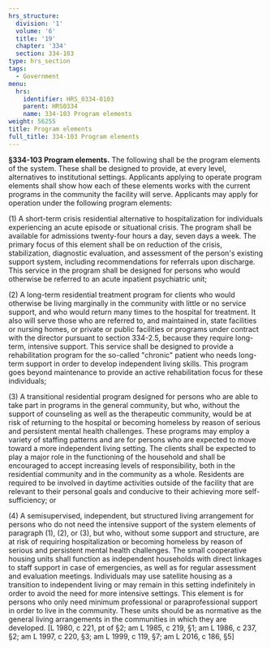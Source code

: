```yaml
---
hrs_structure:
  division: '1'
  volume: '6'
  title: '19'
  chapter: '334'
  section: 334-103
type: hrs_section
tags:
  - Government
menu:
  hrs:
    identifier: HRS_0334-0103
    parent: HRS0334
    name: 334-103 Program elements
weight: 56255
title: Program elements
full_title: 334-103 Program elements
---
```

**§334-103 Program elements.** The following shall be the program elements of the system. These shall be designed to provide, at every level, alternatives to institutional settings. Applicants applying to operate program elements shall show how each of these elements works with the current programs in the community the facility will serve. Applicants may apply for operation under the following program elements:

(1) A short-term crisis residential alternative to hospitalization for individuals experiencing an acute episode or situational crisis. The program shall be available for admissions twenty-four hours a day, seven days a week. The primary focus of this element shall be on reduction of the crisis, stabilization, diagnostic evaluation, and assessment of the person's existing support system, including recommendations for referrals upon discharge. This service in the program shall be designed for persons who would otherwise be referred to an acute inpatient psychiatric unit;

(2) A long-term residential treatment program for clients who would otherwise be living marginally in the community with little or no service support, and who would return many times to the hospital for treatment. It also will serve those who are referred to, and maintained in, state facilities or nursing homes, or private or public facilities or programs under contract with the director pursuant to section 334-2.5, because they require long-term, intensive support. This service shall be designed to provide a rehabilitation program for the so-called "chronic" patient who needs long-term support in order to develop independent living skills. This program goes beyond maintenance to provide an active rehabilitation focus for these individuals;

(3) A transitional residential program designed for persons who are able to take part in programs in the general community, but who, without the support of counseling as well as the therapeutic community, would be at risk of returning to the hospital or becoming homeless by reason of serious and persistent mental health challenges. These programs may employ a variety of staffing patterns and are for persons who are expected to move toward a more independent living setting. The clients shall be expected to play a major role in the functioning of the household and shall be encouraged to accept increasing levels of responsibility, both in the residential community and in the community as a whole. Residents are required to be involved in daytime activities outside of the facility that are relevant to their personal goals and conducive to their achieving more self-sufficiency; or

(4) A semisupervised, independent, but structured living arrangement for persons who do not need the intensive support of the system elements of paragraph (1), (2), or (3), but who, without some support and structure, are at risk of requiring hospitalization or becoming homeless by reason of serious and persistent mental health challenges. The small cooperative housing units shall function as independent households with direct linkages to staff support in case of emergencies, as well as for regular assessment and evaluation meetings. Individuals may use satellite housing as a transition to independent living or may remain in this setting indefinitely in order to avoid the need for more intensive settings. This element is for persons who only need minimum professional or paraprofessional support in order to live in the community. These units should be as normative as the general living arrangements in the communities in which they are developed. [L 1980, c 221, pt of §2; am L 1985, c 219, §1; am L 1986, c 237, §2; am L 1997, c 220, §3; am L 1999, c 119, §7; am L 2016, c 186, §5]